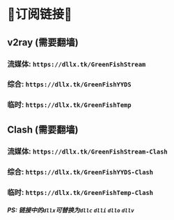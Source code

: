 # 📢订阅链接📢

## v2ray (需要翻墙)

### 流媒体: `https://dllx.tk/GreenFishStream`

### 综合: `https://dllx.tk/GreenFishYYDS`

### 临时: `https://dllx.tk/GreenFishTemp`


## Clash (需要翻墙)

### 流媒体: `https://dllx.tk/GreenFishStream-Clash`

### 综合: `https://dllx.tk/GreenFishYYDS-Clash`

### 临时: `https://dllx.tk/GreenFishTemp-Clash`

##### PS: 链接中的`dllx`可替换为`dllc` `dlli` `dllo` `dllv`
